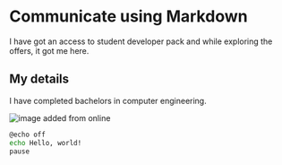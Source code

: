 # Communicate using Markdown

I have got an access to student developer pack and while exploring the offers, it got me here.

## My details

I have completed bachelors in computer engineering.

![image added from online](https://cdn-icons-png.flaticon.com/512/25/25231.png)

```bash
@echo off
echo Hello, world!
pause
```
